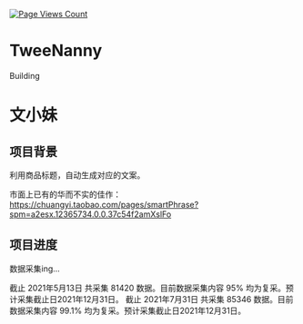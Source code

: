 [![Page Views Count](https://badges.toozhao.com/badges/01EJD7KGCR71MBW40SR0CC5GW6/green.svg)](https://badges.toozhao.com/badges/01EJD7KGCR71MBW40SR0CC5GW6/green.svg)
# TweeNanny

Building

# 文小妹

## 项目背景

利用商品标题，自动生成对应的文案。

市面上已有的华而不实的佳作：
https://chuangyi.taobao.com/pages/smartPhrase?spm=a2esx.12365734.0.0.37c54f2amXslFo

## 项目进度

数据采集ing...

截止 2021年5月13日 共采集 81420 数据。目前数据采集内容 95% 均为复采。预计采集截止日2021年12月31日。
截止 2021年7月31日 共采集 85346 数据。目前数据采集内容 99.1% 均为复采。预计采集截止日2021年12月31日。
